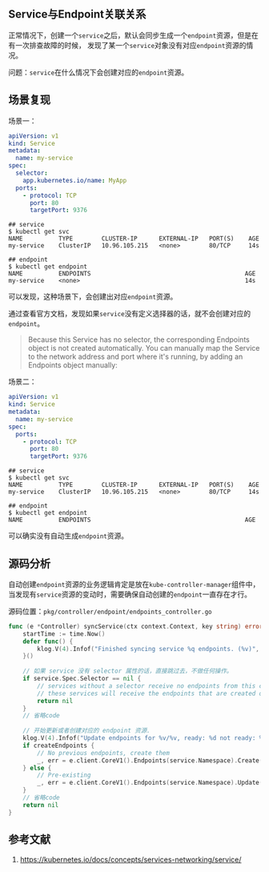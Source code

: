 ## Service与Endpoint关联关系
正常情况下，创建一个`service`之后，默认会同步生成一个`endpoint`资源，但是在有一次排查故障的时候，
发现了某一个`service`对象没有对应`endpoint`资源的情况。

问题：`service`在什么情况下会创建对应的`endpoint`资源。

## 场景复现
场景一：
```yaml
apiVersion: v1
kind: Service
metadata:
  name: my-service
spec:
  selector:
    app.kubernetes.io/name: MyApp
  ports:
    - protocol: TCP
      port: 80
      targetPort: 9376
```

```shell
## service
$ kubectl get svc
NAME          TYPE        CLUSTER-IP      EXTERNAL-IP   PORT(S)    AGE
my-service    ClusterIP   10.96.105.215   <none>        80/TCP     14s

## endpoint
$ kubectl get endpoint
NAME          ENDPOINTS                                           AGE
my-service    <none>                                              14s
```
可以发现，这种场景下，会创建出对应`endpoint`资源。

通过查看官方文档，发现如果`service`没有定义选择器的话，就不会创建对应的`endpoint`。
> Because this Service has no selector, the corresponding Endpoints object is not created automatically. You can manually map the Service to the network address and port where it's running, by adding an Endpoints object manually:

场景二：
```yaml
apiVersion: v1
kind: Service
metadata:
  name: my-service
spec:
  ports:
    - protocol: TCP
      port: 80
      targetPort: 9376
```

```shell
## service
$ kubectl get svc
NAME          TYPE        CLUSTER-IP      EXTERNAL-IP   PORT(S)    AGE
my-service    ClusterIP   10.96.105.215   <none>        80/TCP     14s

## endpoint
$ kubectl get endpoint
NAME          ENDPOINTS                                           AGE
```
可以确实没有自动生成`endpoint`资源。

## 源码分析
自动创建`endpoint`资源的业务逻辑肯定是放在`kube-controller-manager`组件中，
当发现有`service`资源的变动时，需要确保自动创建的`endpoint`一直存在才行。

源码位置：`pkg/controller/endpoint/endpoints_controller.go`
```go
func (e *Controller) syncService(ctx context.Context, key string) error {
	startTime := time.Now()
	defer func() {
		klog.V(4).Infof("Finished syncing service %q endpoints. (%v)", key, time.Since(startTime))
	}() 
	
	// 如果 service 没有 selector 属性的话，直接跳过去，不做任何操作。
	if service.Spec.Selector == nil {
		// services without a selector receive no endpoints from this controller;
		// these services will receive the endpoints that are created out-of-band via the REST API.
		return nil
	}
	// 省略code
	
	// 开始更新或者创建对应的 endpoint 资源.
	klog.V(4).Infof("Update endpoints for %v/%v, ready: %d not ready: %d", service.Namespace, service.Name, totalReadyEps, totalNotReadyEps)
	if createEndpoints {
		// No previous endpoints, create them
		_, err = e.client.CoreV1().Endpoints(service.Namespace).Create(ctx, newEndpoints, metav1.CreateOptions{})
	} else {
		// Pre-existing
		_, err = e.client.CoreV1().Endpoints(service.Namespace).Update(ctx, newEndpoints, metav1.UpdateOptions{})
	}
	// 省略code
	return nil
}
```

## 参考文献
1. https://kubernetes.io/docs/concepts/services-networking/service/